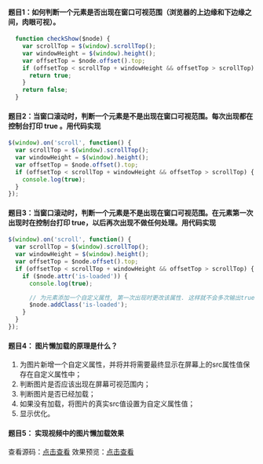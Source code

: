 #### 题目1：如何判断一个元素是否出现在窗口可视范围（浏览器的上边缘和下边缘之间，肉眼可视）。

```javascript
  function checkShow($node) {
    var scrollTop = $(window).scrollTop();
    var windowHeight = $(window).height();
    var offsetTop = $node.offset().top;
    if (offsetTop < scrollTop + windowHeight && offsetTop > scrollTop) {
      return true;
    }
    return false;
  }
```

#### 题目2：当窗口滚动时，判断一个元素是不是出现在窗口可视范围。每次出现都在控制台打印 true 。用代码实现

```javascript
$(window).on('scroll', function() {
  var scrollTop = $(window).scrollTop();
  var windowHeight = $(window).height();
  var offsetTop = $node.offset().top;
  if (offsetTop < scrollTop + windowHeight && offsetTop > scrollTop) {
    console.log(true);
  }
});
```

#### 题目3：当窗口滚动时，判断一个元素是不是出现在窗口可视范围。在元素第一次出现时在控制台打印 true，以后再次出现不做任何处理。用代码实现

```javascript
$(window).on('scroll', function() {
  var scrollTop = $(window).scrollTop();
  var windowHeight = $(window).height();
  var offsetTop = $node.offset().top;
  if (offsetTop < scrollTop + windowHeight && offsetTop > scrollTop) {
    if ($node.attr('is-loaded')) {
      console.log(true);

      // 为元素添加一个自定义属性, 第一次出现时更改该属性. 这样就不会多次输出true
      $node.addClass('is-loaded');
    }
  }
});
```

#### 题目4： 图片懒加载的原理是什么？

1. 为图片新增一个自定义属性，并将并将需要最终显示在屏幕上的src属性值保存在自定义属性中；
2. 判断图片是否应该出现在屏幕可视范围内；
3. 判断图片是否已经加载；
4. 如果没有加载，将图片的真实src值设置为自定义属性值；
5. 显示优化。

#### 题目5： 实现视频中的图片懒加载效果

查看源码：[点击查看](https://github.com/z2x/code-learning/blob/master/web/delay-loading.html)
效果预览：[点击查看](http://zhued.gitee.io/blog/2018-02/code/delay-loading.html)


